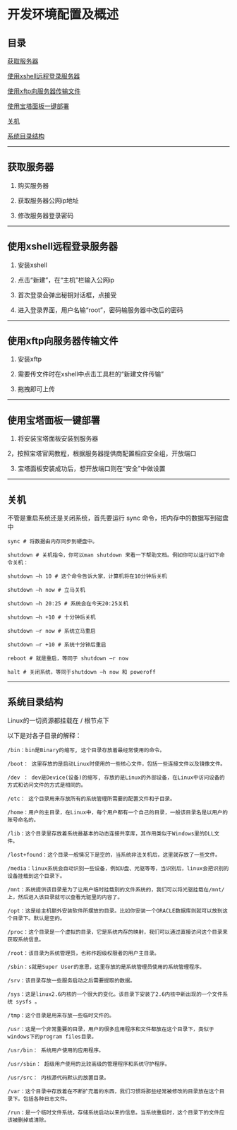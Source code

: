 # 开发环境配置及概述

## 目录

[获取服务器](#jump1)

[使用xshell远程登录服务器](#jump2)

[使用xftp向服务器传输文件](#jump3)

[使用宝塔面板一键部署](#jump4)

[关机](#jump5)

[系统目录结构](#jump6)

---	

<span id="jump1"></span>

## 获取服务器

1. 购买服务器

2. 获取服务器公网ip地址

3. 修改服务器登录密码

---

<span id="jump2"></span>

## 使用xshell远程登录服务器

1. 安装xshell

2. 点击“新建”，在“主机”栏输入公网ip

3. 首次登录会弹出秘钥对话框，点接受

4. 进入登录界面，用户名输“root”，密码输服务器中改后的密码

---

<span id="jump3"></span>

## 使用xftp向服务器传输文件

1. 安装xftp

2. 需要传文件时在xshell中点击工具栏的“新建文件传输”

3. 拖拽即可上传

---

<span id="jump4"></span>

## 使用宝塔面板一键部署

1. 将安装宝塔面板安装到服务器

2，按照宝塔官网教程，根据服务器提供商配置相应安全组，开放端口

3. 宝塔面板安装成功后，想开放端口则在“安全”中做设置

---	

<span id="jump5"></span>

## 关机

不管是重启系统还是关闭系统，首先要运行 sync 命令，把内存中的数据写到磁盘中

```
sync # 将数据由内存同步到硬盘中。

shutdown # 关机指令，你可以man shutdown 来看一下帮助文档。例如你可以运行如下命令关机：

shutdown –h 10 # 这个命令告诉大家，计算机将在10分钟后关机

shutdown –h now # 立马关机

shutdown –h 20:25 # 系统会在今天20:25关机

shutdown –h +10 # 十分钟后关机

shutdown –r now # 系统立马重启

shutdown –r +10 # 系统十分钟后重启

reboot # 就是重启，等同于 shutdown –r now

halt # 关闭系统，等同于shutdown –h now 和 poweroff
```

---

<span id="jump6"></span>

## 系统目录结构

Linux的一切资源都挂载在 / 根节点下

以下是对各子目录的解释：

```
/bin：bin是Binary的缩写, 这个目录存放着最经常使用的命令。

/boot： 这里存放的是启动Linux时使用的一些核心文件，包括一些连接文件以及镜像文件。

/dev ： dev是Device(设备)的缩写, 存放的是Linux的外部设备，在Linux中访问设备的方式和访问文件的方式是相同的。

/etc： 这个目录用来存放所有的系统管理所需要的配置文件和子目录。

/home：用户的主目录，在Linux中，每个用户都有一个自己的目录，一般该目录名是以用户的账号命名的。

/lib：这个目录里存放着系统最基本的动态连接共享库，其作用类似于Windows里的DLL文件。

/lost+found：这个目录一般情况下是空的，当系统非法关机后，这里就存放了一些文件。

/media：linux系统会自动识别一些设备，例如U盘、光驱等等，当识别后，linux会把识别的设备挂载到这个目录下。

/mnt：系统提供该目录是为了让用户临时挂载别的文件系统的，我们可以将光驱挂载在/mnt/上，然后进入该目录就可以查看光驱里的内容了。

/opt：这是给主机额外安装软件所摆放的目录。比如你安装一个ORACLE数据库则就可以放到这个目录下。默认是空的。

/proc：这个目录是一个虚拟的目录，它是系统内存的映射，我们可以通过直接访问这个目录来获取系统信息。

/root：该目录为系统管理员，也称作超级权限者的用户主目录。

/sbin：s就是Super User的意思，这里存放的是系统管理员使用的系统管理程序。

/srv：该目录存放一些服务启动之后需要提取的数据。

/sys：这是linux2.6内核的一个很大的变化。该目录下安装了2.6内核中新出现的一个文件系统 sysfs 。

/tmp：这个目录是用来存放一些临时文件的。

/usr：这是一个非常重要的目录，用户的很多应用程序和文件都放在这个目录下，类似于windows下的program files目录。

/usr/bin： 系统用户使用的应用程序。

/usr/sbin： 超级用户使用的比较高级的管理程序和系统守护程序。

/usr/src： 内核源代码默认的放置目录。

/var：这个目录中存放着在不断扩充着的东西，我们习惯将那些经常被修改的目录放在这个目录下。包括各种日志文件。

/run：是一个临时文件系统，存储系统启动以来的信息。当系统重启时，这个目录下的文件应该被删掉或清除。

```
